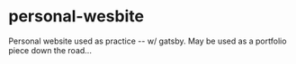 # personal-wesbite
Personal website used as practice -- w/ gatsby. May be used as a portfolio piece down the road...

